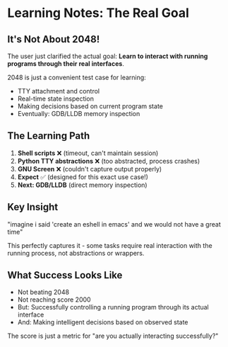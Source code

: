 # Learning Notes: The Real Goal

## It's Not About 2048!

The user just clarified the actual goal: **Learn to interact with running programs through their real interfaces**.

2048 is just a convenient test case for learning:
- TTY attachment and control
- Real-time state inspection  
- Making decisions based on current program state
- Eventually: GDB/LLDB memory inspection

## The Learning Path

1. **Shell scripts** ❌ (timeout, can't maintain session)
2. **Python TTY abstractions** ❌ (too abstracted, process crashes)
3. **GNU Screen** ❌ (couldn't capture output properly)
4. **Expect** ✅ (designed for this exact use case!)
5. **Next: GDB/LLDB** (direct memory inspection)

## Key Insight

"imagine i said 'create an eshell in emacs' and we would not have a great time"

This perfectly captures it - some tasks require real interaction with the running process, not abstractions or wrappers.

## What Success Looks Like

- Not beating 2048
- Not reaching score 2000
- But: Successfully controlling a running program through its actual interface
- And: Making intelligent decisions based on observed state

The score is just a metric for "are you actually interacting successfully?"